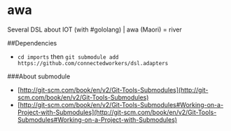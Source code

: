 awa
===

Several DSL about IOT (with #gololang) | awa (Maori) = river


##Dependencies

- `cd imports` then  `git submodule add https://github.com/connectedworkers/dsl.adapters`



###About submodule

- [http://git-scm.com/book/en/v2/Git-Tools-Submodules](http://git-scm.com/book/en/v2/Git-Tools-Submodules)
- [http://git-scm.com/book/en/v2/Git-Tools-Submodules#Working-on-a-Project-with-Submodules](http://git-scm.com/book/en/v2/Git-Tools-Submodules#Working-on-a-Project-with-Submodules)

